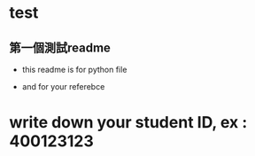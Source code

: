 # test

## 第一個測試readme

- this readme is for python file

- and for your referebce

# write down your student ID, ex :   400123123
